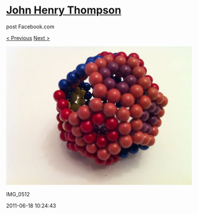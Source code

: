 # [John Henry Thompson](../README.md)
post Facebook.com

[< Previous](2011-06-18-7.md) [Next >](2011-06-18-9.md)

[![](../media/2011-06-18/Magnetic-Balls-IMG_0512.jpg)](../README.md)

IMG_0512

2011-06-18 10:24:43